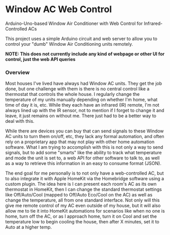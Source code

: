 # Window AC Web Control
Arduino-Uno-based Window Air Conditioner with Web Control for Infrared-Controlled ACs

This project uses a simple Arduino circuit and web server to allow you to control your "dumb" Window Air Conditioning units remotely. 

**NOTE: This does not currently include any kind of webpage or other UI for control, just the web API queries**

### Overview
Most houses I've lived have always had Window AC units. They get the job done, but one challenge with them is there is no central control like a thermostat that controls the whole house. I regularly change the temperature of my units manually depending on whether I'm home, what time of day it is, etc. While they each have an infrared (IR) remote, I'm not always lined up with the IR sensor, not to mention if I forget to change it and leave, it just remains on without me. There just had to be a better way to deal with this.

While there are devices you can buy that can send signals to these Window AC units to turn them on/off, etc, they lack any formal automation, and often rely on a proprietary app that may not play with other home automation software. What I am trying to accomplish with this is not only a way to send signals, but to add some "smarts" like the ability to track what temperature and mode the unit is set to, a web API for other software to talk to, as well as a way to retrieve this information in an easy to consume format (JSON). 

The end goal for me personally is to not only have a web-controlled AC, but to also integrate it with Apple HomeKit via the Homebridge software using a custom plugin. The idea here is I can present each room's AC as its own thermostat in HomeKit, then I can change the standard thermostat settings like Off/Auto/Cool (mapped to Off/Auto Eco/Cool on the AC) as well as change the temperature, all from one standard interface. Not only will this give me remote control of my AC even outside of my house, but it will also allow me to tie it into HomeKit automations for scenarios like when no one is home, turn off the AC, or as I approach home, turn it on Cool and set the temperature low to begin cooling the house, then after X minutes, set it to Auto at a higher temp. 


